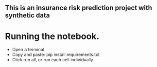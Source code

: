 ## This is an insurance risk prediction project with synthetic data

# Running the notebook.
- Open a terminal
- Copy and paste: pip install requirements.txt
- Click run all, or run each cell individually
